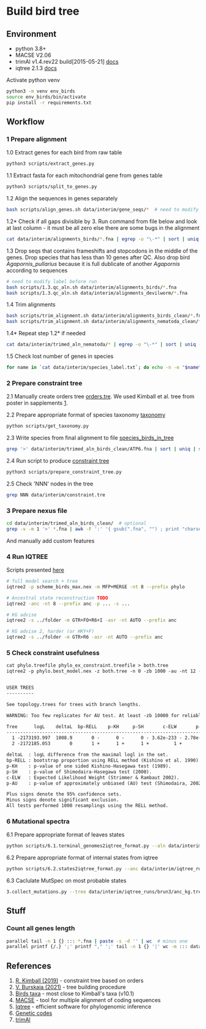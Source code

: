 # Build bird tree

## Environment

- python 3.8+
- MACSE V2.06
- trimAl v1.4.rev22 build[2015-05-21] [docs](http://trimal.cgenomics.org/use_of_the_command_line_trimal_v1.2)
- iqtree 2.1.3 [docs](http://www.iqtree.org/doc/iqtree-doc.pdf)

Activate python venv

```bash
python3 -m venv env_birds
source env_birds/bin/activate
pip install -r requirements.txt
```

## Workflow

### 1 Prepare alignment

1.0 Extract genes for each bird from raw table

```bash
python3 scripts/extract_genes.py
```

1.1 Extract fasta for each mitochondrial gene from genes table

```bash
python3 scripts/split_to_genes.py
```

1.2 Align the sequences in genes separately

```bash
bash scripts/align_genes.sh data/interim/gene_seqs/*  # need to modify to change gencode
```

1.2* Check if all gaps divisible by 3. Run command from file below and look at last column - it must be all zero else there are some bugs in the alignment

```bash
cat data/interim/alignments_birds/*.fna | egrep -o "\-*" | sort | uniq -c | awk '{print $1 "\t" length($2) "\t" $2 "\t" length($2)%3}' | tee logs/gaps_birds.log
```

1.3 Drop seqs that contains frameshifts and stopcodons in the middle of the genes. Drop species that has less than 10 genes after QC. Also drop bird *Agapornis_pullarius* because it is full dublicate of another *Agapornis* according to sequences

```bash
# need to modify label before run
bash scripts/1.3.qc_aln.sh data/interim/alignments_birds/*.fna
bash scripts/1.3.qc_aln.sh data/interim/alignments_devilworm/*.fna
```

1.4 Trim alignments

```bash
bash scripts/trim_alignment.sh data/interim/alignments_birds_clean/*.fna
bash scripts/trim_alignment.sh data/interim/alignments_nematoda_clean/*.fna
```

1.4\* Repeat step 1.2\* if needed

```bash
cat data/interim/trimed_aln_nematoda/* | egrep -o "\-*" | sort | uniq -c | awk '{print $1 "\t" length($2) "\t" $2 "\t" length($2)%3}'
```

1.5 Check lost number of genes in species

```bash
for name in `cat data/interim/species_label.txt`; do echo -n -e "$name\t"; cat data/interim/trimed_aln_label/* | grep -c $name; done | cut -f 2 | sort | uniq
```

### 2 Prepare constraint tree

2.1 Manually create orders tree [orders.tre](data/interim/orders.tre). We used Kimball et al. tree from poster in sapplements [1](#references).

2.2 Prepare appropriate format of species taxonomy [taxonomy](data/interim/taxonomy-9.1.csv)

```bash
python scripts/get_taxonomy.py
```

2.3 Write species from final alignment to file [species_birds_in_tree](data/interim/species_birds_in_tree.txt)

```bash
grep '>' data/interim/trimed_aln_birds_clean/ATP6.fna | sort | uniq | sed "s/>//" > data/interim/species_birds_in_tree.txt
```

2.4 Run script to produce [constraint tree](data/interim/constraint.tre)

```bash
python3 scripts/prepare_constraint_tree.py
```

2.5 Check 'NNN' nodes in the tree

```bash
grep NNN data/interim/constraint.tre
```

### 3 Prepare nexus file

```bash
cd data/interim/trimed_aln_birds_clean/  # optional
grep -v -m 1 '>' *.fna | awk -F ':' '{ gsub(".fna", "") ; print "charset", $1, "=", $1 ".fna: 1-" length($2) ";"}'
```

And manually add custom features

### 4 Run IQTREE

Scripts presented [here](./scripts/server/)

```bash
# full model search + tree
iqtree2 -p scheme_birds_max.nex -m MFP+MERGE -nt 8 --prefix phylo

# Ancestral state reconstruction TODO
iqtree2 -anc -nt 8 --prefix anc -p ... -s ...

# KG advise
iqtree2 -s ../folder -m GTR+FO+R6+I -asr -nt AUTO --prefix anc

# KG advise 2, harder (or HKY+F)
iqtree2 -s ../folder -m GTR+R6 -asr -nt AUTO --prefix anc
```

### 5 Check constraint usefulness

```txt
cat phylo.treefile phylo_ex_constraint.treefile > both.tree
iqtree2 -p phylo.best_model.nex -z both.tree -n 0 -zb 1000 -au -nt 12 --prefix topology


USER TREES
----------

See topology.trees for trees with branch lengths.

WARNING: Too few replicates for AU test. At least -zb 10000 for reliable results!

Tree      logL    deltaL  bp-RELL    p-KH     p-SH       c-ELW       p-AU
-------------------------------------------------------------------------
  1 -2173193.997  1008.9       0 -      0 -      0 - 3.62e-233 - 2.78e-05 -  # with constraint
  2 -2172185.053       0       1 +      1 +      1 +         1 +        1 + 

deltaL  : logL difference from the maximal logl in the set.
bp-RELL : bootstrap proportion using RELL method (Kishino et al. 1990).
p-KH    : p-value of one sided Kishino-Hasegawa test (1989).
p-SH    : p-value of Shimodaira-Hasegawa test (2000).
c-ELW   : Expected Likelihood Weight (Strimmer & Rambaut 2002).
p-AU    : p-value of approximately unbiased (AU) test (Shimodaira, 2002).

Plus signs denote the 95% confidence sets.
Minus signs denote significant exclusion.
All tests performed 1000 resamplings using the RELL method.

```

### 6 Mutational spectra

6.1 Prepare appropriate format of leaves states

```bash
python scripts/6.1.terminal_genomes2iqtree_format.py --aln data/interim/alignments_birds_clean_clean --scheme data/interim/scheme_birds_genes.nex --out data/interim/leaves_birds_states.tsv
```

6.2 Prepare appropriate format of internal states from iqtree

```bash
python scripts/6.2.states2iqtree_format.py --anc data/interim/iqtree_runs/brun3/anc_kg/anc_kg.state --leaves data/interim/leaves_birds_states.tsv --out data/interim/anc_kg_states_birds.tsv
```

6.3 Caclulate MutSpec on most probable states

```bash
3.collect_mutations.py --tree data/interim/iqtree_runs/brun3/anc_kg.treefile --states data/interim/anc_kg_states_birds.tsv(?????) --states data/interim/leaves_birds_states.tsv --outdir data/processed/21.11.22 --gencode 5 --syn --syn4f --proba
```

## Stuff

### Count all genes length

```bash
parallel tail -n 1 {} ::: *.fna | paste -s -d '' | wc  # minus one
parallel printf {/.} ';' printf "," ';' tail -n 1 {} '|' wc -m ::: data/example_nematoda/aln/*.fna
```

## References

1. [R. Kimball (2019)](https://www.mdpi.com/1424-2818/11/7/109#supplementary) - constraint tree based on orders
2. [V. Burskaia (2021)](https://www.ncbi.nlm.nih.gov/pmc/articles/PMC8271140/) - tree building procedure
3. [Birds taxa](https://www.worldbirdnames.org/new/ioc-lists/master-list-2/) - most close to Kimball's taxa (v10.1)
4. [MACSE](https://bioweb.supagro.inra.fr/macse/index.php?menu=doc/dochtml) - tool for multiple alignment of coding sequences
5. [Iqtree](http://www.iqtree.org/) - efficient software for phylogenomic inference
6. [Genetic codes](https://www.ncbi.nlm.nih.gov/Taxonomy/Utils/wprintgc.cgi?chapter=tgencodes#SG1)
7. [trimAl](http://trimal.cgenomics.org/introduction)
